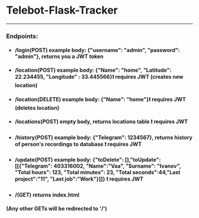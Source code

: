 # Telebot-Flask-Tracker
---
### Endpoints:
* #### /login(POST)         example body: {"username": "admin", "password": "admin"}, returns you a JWT token
* #### /location(POST)      example body: {"Name": "home", "Latitude": 22.234455, "Longitude" : 33.445566}:exclamation: requires JWT (creates new location)
* #### /location(DELETE)    example body: {"Name": "home"}:exclamation: requires JWT (deletes location)
* #### /locations(POST) empty body,  returns locations table :exclamation: requires JWT
* #### /history(POST) example body: {"Telegram": 1234567},  returns history of person's recordings to database :exclamation: requires JWT
* #### /update(POST) example body: {"toDelete": [],"toUpdate": [[{"Telegram": 403316002, "Name":"Vaa", "Surname": "Ivanov", "Total hours": 123, "Total minutes": 23, "Total seconds":44,"Last project":"11", "Last job":"Work"}]]}  :exclamation: requires JWT
* #### /(GET)        returns index.html
####           (Any other GETs will be redirected to '/')
 
